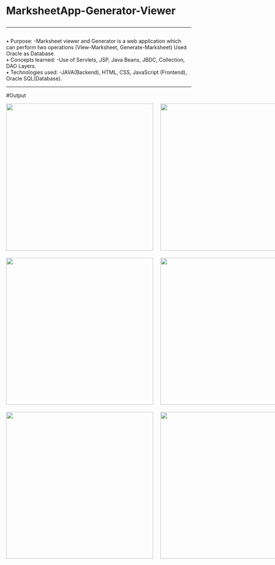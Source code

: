 # MarksheetApp-Generator-Viewer<br><hr>
•	Purpose: -Marksheet viewer and Generator is a web application which can perform two operations (View-Marksheet, Generate-Marksheet) Used Oracle as Database.<br>
•	Concepts learned: -Use of Servlets, JSP, Java Beans, JBDC, Collection, DAO Layers.<br>
•	Technologies used: -JAVA(Backend), HTML, CSS, JavaScript (Frontend), Oracle SQL(Database).<br><hr>


#Output
<!-- Grid View of Screenshots -->
<div align="center">
  <div style="display: flex; flex-direction: row;">
    <img src="https://user-images.githubusercontent.com/125115689/235315781-fea65aed-38bf-4df3-bef5-e08d199d95f0.png" style="height: 400px; width: auto; margin-right: 20px;">
    <img src="https://user-images.githubusercontent.com/125115689/235315822-e66b3385-82cb-4225-8376-df8c0fa1a9c6.png" style="height: 400px; width: auto; margin-right: 20px;">
    <img src="https://user-images.githubusercontent.com/125115689/235315835-7daa1c22-be96-4928-aa9f-002aeac694ab.png" style="height: 400px; width: auto;">
  </div>

  <div style="display: flex; flex-direction: row; margin-top: 20px;">
    <img src="https://user-images.githubusercontent.com/125115689/235315847-a6bf18a9-e5ae-4c4e-b4ed-4917ce0a8205.png" style="height: 400px; width: auto; margin-right: 20px;">
    <img src="https://user-images.githubusercontent.com/125115689/235315853-9c4b6d78-a829-4cde-81df-d8c027499e75.png" style="height: 400px; width: auto; margin-right: 20px;">
    <img src="https://user-images.githubusercontent.com/125115689/235315860-1954a1f9-2499-41e2-8eef-e6f594841622.png" style="height: 400px; width: auto;">
  </div>

  <div style="display: flex; flex-direction: row; margin-top: 20px;">
    <img src="https://user-images.githubusercontent.com/125115689/235315866-581ebe7a-0de8-49b4-b213-61c7e8a36a61.png" style="height: 400px; width: auto; margin-right: 20px;">
    <img src="https://user-images.githubusercontent.com/125115689/235315880-99a05ff5-05e0-4f82-8607-650ef51be2f7.png" style="height: 400px; width: auto;">
  </div>
</div>

































